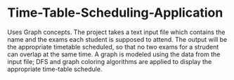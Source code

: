 # Time-Table-Scheduling-Application

Uses Graph concepts. The project takes a text input file which contains the name and the exams each student is supposed to attend. The output will be the appropriate timetable scheduled, so that no two exams for a strudent can overlap at the same time. A graph is modeled using the data from the input file; DFS and graph coloring algorithms are applied to display the appropriate time-table schedule.
